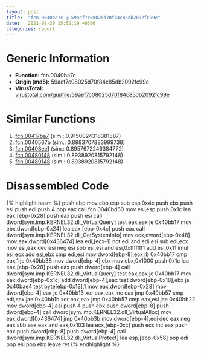 ```yaml
---
layout: post
title:  "fcn.0040ba7c @ 59aef7c08025d70f84c85db2092fc99e"
date:   2021-08-30 15:52:19 +0300
categories: report
---
```


# Generic Information
- **Function:** fcn.0040ba7c
- **Origin (md5):** 59aef7c08025d70f84c85db2092fc99e
- **VirusTotal:** [virustotal.com/gui/file/59aef7c08025d70f84c85db2092fc99e][virustotal_ref]



# Similar Functions

1. [fcn.00417ba7][similar_1_ref] (sim.: 0.9150024318381887)
2. [fcn.0040567b][similar_2_ref] (sim.: 0.8983707883999738)
3. [fcn.00408ec1][similar_3_ref] (sim.: 0.8957672246384772)
4. [fcn.00480148][similar_4_ref] (sim.: 0.8938920815792148)
5. [fcn.00480148][similar_5_ref] (sim.: 0.8938920815792148)


# Disassembled Code

{% highlight nasm %}
push ebp
mov ebp,esp
sub esp,0x4c
push ebx
push esi
push edi
push 4
pop eax
call fcn.0040bd60
mov esi,esp
push 0x1c
lea eax,[ebp-0x28]
push eax
push esi
call dword[sym.imp.KERNEL32.dll_VirtualQuery]
test eax,eax
je 0x40bb17
mov ebx,dword[ebp-0x24]
lea eax,[ebp-0x4c]
push eax
call dword[sym.imp.KERNEL32.dll_GetSystemInfo]
mov ecx,dword[ebp-0x48]
mov eax,dword[0x436474]
lea edi,[ecx-1]
not edi
and edi,esi
sub edi,ecx
mov esi,eax
dec esi
neg esi
sbb esi,esi
and esi,0xfffffff1
add esi,0x11
imul esi,ecx
add esi,ebx
cmp edi,esi
mov dword[ebp-8],ecx
jb 0x40bb17
cmp eax,1
je 0x40bb38
mov dword[ebp-4],ebx
mov ebx,0x1000
push 0x1c
lea eax,[ebp-0x28]
push eax
push dword[ebp-4]
call dword[sym.imp.KERNEL32.dll_VirtualQuery]
test eax,eax
je 0x40bb17
mov eax,dword[ebp-0x1c]
add dword[ebp-4],eax
test dword[ebp-0x18],ebx
je 0x40bae4
test byte[ebp-0x13],1
mov eax,dword[ebp-0x28]
mov dword[ebp-4],eax
je 0x40bb13
xor eax,eax
inc eax
jmp 0x40bb57
cmp edi,eax
jae 0x40bb1b
xor eax,eax
jmp 0x40bb57
cmp eax,esi
jae 0x40bb22
mov dword[ebp-4],esi
push 4
push ebx
push dword[ebp-8]
push dword[ebp-4]
call dword[sym.imp.KERNEL32.dll_VirtualAlloc]
mov eax,dword[0x436474]
jmp 0x40bb3b
mov dword[ebp-4],edi
dec eax
neg eax
sbb eax,eax
and eax,0x103
lea ecx,[ebp-0xc]
push ecx
inc eax
push eax
push dword[ebp-8]
push dword[ebp-4]
call dword[sym.imp.KERNEL32.dll_VirtualProtect]
lea esp,[ebp-0x58]
pop edi
pop esi
pop ebx
leave 
ret 
{% endhighlight %}


[similar_1_ref]: /report/fcn.00417ba7@1123b7aa5760238fe93045e585b8234c
[similar_2_ref]: /report/fcn.0040567b@73677cb40830e94fbfb5483ff33e40b9
[similar_3_ref]: /report/fcn.00408ec1@470263fe7e7cc115b95cd041d643e3b5
[similar_4_ref]: /report/fcn.00480148@fb9b7d22bc1c143ac66b0575cbdd088d
[similar_5_ref]: /report/fcn.00480148@912f1d013a0d6151bc7a7cef6da1b2a0
[virustotal_ref]: https://www.virustotal.com/gui/file/59aef7c08025d70f84c85db2092fc99e